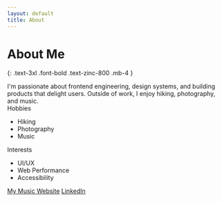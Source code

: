 ```yaml
---
layout: default
title: About
---
```


# About Me
{: .text-3xl .font-bold .text-zinc-800 .mb-4 }

<div class="bg-white border border-zinc-100 rounded-lg shadow-sm px-6 py-5 mb-8">
  <div class="text-zinc-700 text-lg mb-4">
    I'm passionate about frontend engineering, design systems, and building products that delight users. Outside of work, I enjoy hiking, photography, and music.
  </div>
  <div class="grid md:grid-cols-2 gap-6">
    <div>
      <div class="font-semibold text-zinc-600 mb-1">Hobbies</div>
      <ul class="list-disc list-inside text-zinc-700">
        <li>Hiking</li>
        <li>Photography</li>
        <li>Music</li>
      </ul>
    </div>
    <div>
      <div class="font-semibold text-zinc-600 mb-1">Interests</div>
      <ul class="list-disc list-inside text-zinc-700">
        <li>UI/UX</li>
        <li>Web Performance</li>
        <li>Accessibility</li>
      </ul>
    </div>
  </div>
  <div class="flex flex-row gap-6 mt-6">
    <a href="https://yourmusicwebsite.com" class="inline-flex items-center gap-2 px-4 py-2 rounded bg-green-600 text-white font-medium shadow hover:bg-green-700 transition">My Music Website</a>
    <a href="https://www.linkedin.com/in/jamesleebaker" class="inline-flex items-center gap-2 px-4 py-2 rounded bg-blue-600 text-white font-medium shadow hover:bg-blue-700 transition">LinkedIn</a>
  </div>
</div>
